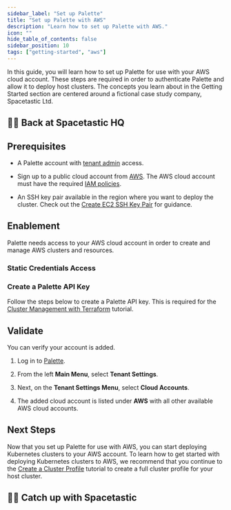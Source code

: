 ```yaml
---
sidebar_label: "Set up Palette"
title: "Set up Palette with AWS"
description: "Learn how to set up Palette with AWS."
icon: ""
hide_table_of_contents: false
sidebar_position: 10
tags: ["getting-started", "aws"]
---
```


In this guide, you will learn how to set up Palette for use with your AWS cloud account. These steps are required in
order to authenticate Palette and allow it to deploy host clusters. The concepts you learn about in the Getting Started
section are centered around a fictional case study company, Spacetastic Ltd.

## 🧑‍🚀 Back at Spacetastic HQ

<PartialsComponent category="getting-started" name="spacetastic-setup-intro" />

## Prerequisites

- A Palette account with [tenant admin](../../tenant-settings/tenant-settings.md) access.

- Sign up to a public cloud account from
  [AWS](https://aws.amazon.com/premiumsupport/knowledge-center/create-and-activate-aws-account). The AWS cloud account
  must have the required [IAM policies](../../clusters/public-cloud/aws/required-iam-policies.md).

- An SSH key pair available in the region where you want to deploy the cluster. Check out the
  [Create EC2 SSH Key Pair](https://docs.aws.amazon.com/AWSEC2/latest/UserGuide/create-key-pairs.html) for guidance.

## Enablement

Palette needs access to your AWS cloud account in order to create and manage AWS clusters and resources.

### Static Credentials Access

<PartialsComponent category="palette-setup" name="aws-static-credentials" />

### Create a Palette API Key

Follow the steps below to create a Palette API key. This is required for the
[Cluster Management with Terraform](./deploy-manage-k8s-cluster-tf.md) tutorial.

<PartialsComponent category="palette-setup" name="create-tenant-api-key" />

## Validate

You can verify your account is added.

1. Log in to [Palette](https://console.spectrocloud.com).

2. From the left **Main Menu**, select **Tenant Settings**.

3. Next, on the **Tenant Settings Menu**, select **Cloud Accounts**.

4. The added cloud account is listed under **AWS** with all other available AWS cloud accounts.

## Next Steps

Now that you set up Palette for use with AWS, you can start deploying Kubernetes clusters to your AWS account. To learn
how to get started with deploying Kubernetes clusters to AWS, we recommend that you continue to the
[Create a Cluster Profile](./create-cluster-profile.md) tutorial to create a full cluster profile for your host cluster.

## 🧑‍🚀 Catch up with Spacetastic

<PartialsComponent category="getting-started" name="spacetastic-setup-end" />
